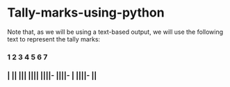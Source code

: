 # Tally-marks-using-python
 Note that, as we will be using a text-based output, we will use the following text to represent the tally marks:

### 1	2	  3	   4	  5	    6	           7	
### |	||	|||	||||	||||-	||||-  |    ||||-  ||
